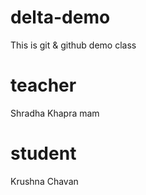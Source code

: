 # delta-demo
This is git &amp; github demo class
# teacher
Shradha Khapra mam
# student
Krushna Chavan
